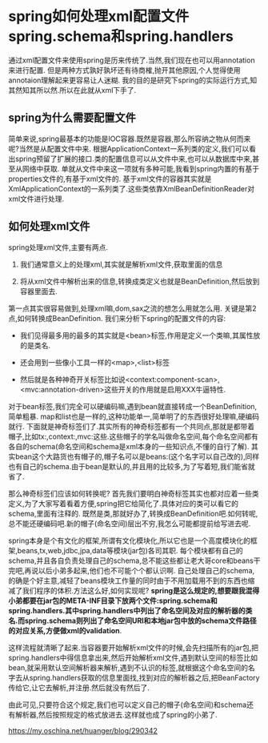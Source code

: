 # spring如何处理xml配置文件 spring.schema和spring.handlers

通过xml配置文件来使用spring是历来传统了.当然,我们现在也可以用annotation来进行配置.
但是两种方式孰好孰坏还有待商榷,抛开其他原因,个人觉得使用annotaion理解起来更容易让人迷糊.
我的目的是研究下spring的实际运行方式,知其然知其所以然.所以在此就从xml下手了.

## spring为什么需要配置文件

简单来说,spring最基本的功能是IOC容器.既然是容器,那么所容纳之物从何而来呢?当然是从配置文件中来.
根据ApplicationContext一系列类的定义,我们可以看出spring预留了扩展的接口.类的配置信息可以从文件中来,也可以从数据库中来,甚至从网络中获取.
单就从文件中来这一项就有多种可能,我看到spring内置的有基于properties文件的,有基于xml文件的.
基于xml文件的容器其实就是XmlApplicationContext的一系列类了.这些类依靠XmlBeanDefinitionReader对xml文件进行处理.

## 如何处理xml文件

spring处理xml文件,主要有两点.

1. 我们通常意义上的处理xml,其实就是解析xml文件,获取里面的信息

2. 将从xml文件中解析出来的信息,转换成类定义也就是BeanDefinition,然后放到容器里面去.

第一点其实很容易做到,处理xml嘛,dom,sax之流的想怎么用就怎么用.
关键是第2点,如何转换成BeanDefinition.
我们来分析下spring的配置文件的内容:

- 我们见得最多用的最多的其实就是&lt;bean>标签,作用是定义一个类嘛,其属性放的是类名.

- 还会用到一些像小工具一样的&lt;map>,&lt;list>标签
- 然后就是各种神奇开关标签比如说&lt;context:component-scan>,&lt;mvc:annotation-driven>这些开关的作用就是启用XXX牛逼特性.

对于bean标签,我们完全可以硬编码嘛,遇到bean就直接转成一个BeanDefinition,简单粗暴.
map和list也是一样的,这种功能单一,简单明了的东西很好处理嘛,硬编码就行.
下面就是神奇标签们了.其实所有的神奇标签都有一个共同点,那就是都带着帽子,比如tx:,context:,mvc:这些.这些帽子的学名叫做命名空间,每个命名空间都有各自的schema(命名空间和schema是xml本身的一些知识点,不懂的自行了解).
其实bean这个大路货也有帽子的,帽子名可以是beans:(这个名字可以自己改的),同样也有自己的schema.由于bean是默认的,并且用的比较多,为了写着短,我们能省就省了.

那么神奇标签们应该如何转换呢?
首先我们要明白神奇标签其实也都对应着一些类定义,为了大家写着看着方便,spring把它给简化了.具体对应的类可以看它的schema,里面有注释的.
既然是类,那就好办了,转换成BeanDefinition吧.如何转呢,总不能还硬编码吧.新的帽子(命名空间)层出不穷,我怎么可能都提前给写进去呢.

spring本身是个有文化的框架,所谓有文化模块化,所以它也是一个高度模块化的框架,beans,tx,web,jdbc,jpa,data等模块(jar包)各司其职.
每个模块都有自己的schema,并且各自负责处理自己的schema,总不能这些都让老大哥core和beans干完吧,再说以后小弟多起来,他们也不可能个个都认识啊.
自己处理自己的schema,的确是个好主意,减轻了beans模块工作量的同时由于不用加载用不到的东西也缩减了我们程序的体积.方法这么好,如何实现呢?
**spring是这么规定的,想要跟我混得小弟都要在jar包的META-INF目录下放两个文件:spring.schema和spring.handlers.其中spring.handlers中列出了命名空间及对应的解析器的类名.而spring.schema则列出了命名空间URI和本地jar包中放的schema文件路径的对应关系,方便做xml的validation**.

这样流程就清晰了起来.当容器要开始解析xml文件的时候,会先扫描所有的jar包,把spring.handlers中得信息拿出来,然后开始解析xml文件,遇到默认空间的标签比如bean,就采用默认空间解析器来解析,遇到不认识的标签,就根据这个命名空间的名字去从spring.handlers获取的信息里面找,找到对应的解析器之后,把BeanFactory传给它,让它去解析,并注册.然后就没有然后了.

由此可见,只要符合这个规定,我们也可以定义自己的帽子(命名空间)和schema还有解析器,然后按照规定的格式放进去.这样就也成了spring的小弟了.





https://my.oschina.net/huanger/blog/290342